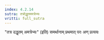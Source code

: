 ```yaml
---
index: 4.2.14
sutra: तत्रोद्धृतममत्रेभ्यः
vritti: full_sutra
---
```


"तत्र उद्धृतम् अमत्रेभ्यः" (इति) समर्थानाम् प्रथमात् परः अण् प्रत्ययः 
